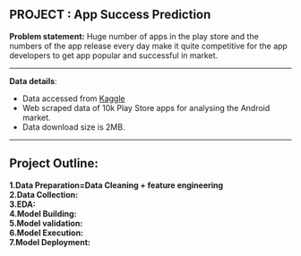 ## PROJECT : App Success Prediction
**Problem statement:**  Huge number of apps in the play store and the numbers of the app release every day make it quite competitive for                           the app developers to get app popular and successful in market.
***
**Data details**:
   * Data accessed from [Kaggle](https://www.kaggle.com/lava18/google-play-store-apps)  
   * Web scraped data of 10k Play Store apps for analysing the Android market.  
   * Data download size is 2MB. 
***
## Project Outline:   
   **1.Data Preparation=Data Cleaning + feature engineering**    
   **2.Data Collection:**     
   **3.EDA:**      
   **4.Model Building:**     
   **5.Model validation:**          
   **6.Model Execution:**         
   **7.Model Deployment:**         
